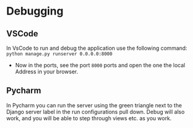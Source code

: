 # Debugging

## VSCode
In VsCode to run and debug the application use the following command:
`python manage.py runserver 0.0.0.0:8000`
* Now in the ports, see the port `8000` ports and open the one the local Address in your browser.

## Pycharm
In Pycharm you can run the server using the green triangle next to the Django server
label in the run configurations pull down. Debug will also work, and you will be
able to step through views etc. as you work.